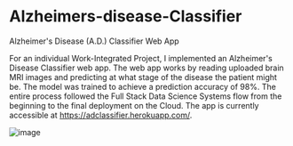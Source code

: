 # Alzheimers-disease-Classifier

Alzheimer's Disease (A.D.) Classifier Web App


For an individual Work-Integrated Project, I implemented an Alzheimer's Disease Classifier web app. 
The web app works by reading uploaded brain MRI images and predicting at what stage of the disease the patient might be. The model was trained to achieve a prediction accuracy of 98%. The entire process followed the Full Stack Data Science Systems flow from the beginning to the final deployment on the Cloud. The app is currently accessible at https://adclassifier.herokuapp.com/. 


![image](https://user-images.githubusercontent.com/90424000/215150476-59ee0c6d-5840-4afd-9512-f7192a3107fc.png)

